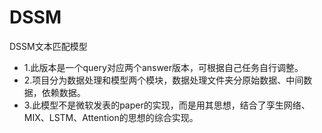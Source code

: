 # DSSM 

DSSM文本匹配模型

* 1.此版本是一个query对应两个answer版本，可根据自己任务自行调整。
* 2.项目分为数据处理和模型两个模块，数据处理文件夹分原始数据、中间数据，依赖数据。
* 3.此模型不是微软发表的paper的实现，而是用其思想，结合了孪生网络、MIX、LSTM、Attention的思想的综合实现。

